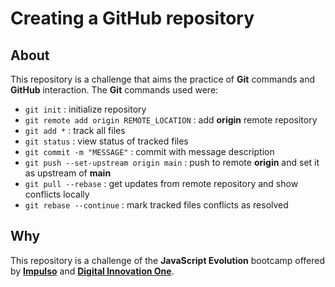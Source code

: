 [Impulso]: https://impulso.work/
[Digital Innovation One]: https://www.dio.me/en

# Creating a GitHub repository
## About
This repository is a challenge that aims the practice of **Git** commands and **GitHub** interaction. The **Git** commands used were:
- `git init` : initialize repository
- `git remote add origin REMOTE_LOCATION` : add **origin** remote repository
- `git add *` : track all files
- `git status` : view status of tracked files
- `git commit -m "MESSAGE"` : commit with message description
- `git push --set-upstream origin main` : push to remote **origin** and set it as upstream of **main**
- `git pull --rebase` : get updates from remote repository and show conflicts locally
- `git rebase --continue` : mark tracked files conflicts as resolved

## Why
This repository is a challenge of the **JavaScript Evolution** bootcamp offered by **[Impulso]** and **[Digital Innovation One]**.
